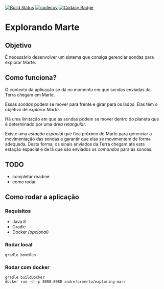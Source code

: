 [![Build Status](https://travis-ci.org/andreformento/exploring-mars.svg?branch=master)](https://travis-ci.org/andreformento/exploring-mars) [![codecov](https://codecov.io/gh/andreformento/exploring-mars/branch/master/graph/badge.svg)](https://codecov.io/gh/andreformento/exploring-mars) [![Codacy Badge](https://api.codacy.com/project/badge/Grade/b205e4b7bc0f440db0b53dbddd563dba)](https://www.codacy.com/app/andreformento/exploring-mars?utm_source=github.com&amp;utm_medium=referral&amp;utm_content=andreformento/exploring-mars&amp;utm_campaign=Badge_Grade)

# Explorando Marte

## Objetivo

É necessário desenvolver um sistema que consiga gerenciar sondas para explorar Marte.

## Como funciona?

O contexto da aplicação se dá no momento em que sondas enviadas da Terra chegam em Marte.

Essas *sondas* podem se mover para frente e girar para os lados. Elas têm o objetivo de *explorar Marte*.

Há uma limitação em que as sondas podem se mover dentro do planeta que é determinado por uma *área retangular*.

Existe uma *estação espacial* que fica próximo de Marte para gerenciar a movimentação das sondas e garantir que elas se movimentem de forma adequada. Desta forma, os sinais enviados da Terra chegam até esta estação espacial e de lá que são enviados os *comandos* para as sondas.

## TODO
- completar readme
- como rodar

## Como rodar a aplicação

### Requisitos
- Java 8
- Gradle
- Docker *(opcional)*

### Rodar local
```
gradle bootRun
```

### Rodar com docker
```
gradle buildDocker
docker run -d -p 8080:8080 andreformento/exploring-mars
```
